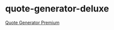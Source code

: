 # quote-generator-deluxe
[Quote Generator Premium](https://trezp.github.io/quote-generator-deluxe/
)


